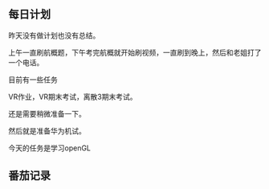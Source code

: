 ## 每日计划

昨天没有做计划也没有总结。

上午一直刷航概题，下午考完航概就开始刷视频，一直刷到晚上，然后和老姐打了一个电话。

目前有一些任务

VR作业，VR期末考试，离散3期末考试。

还是需要稍微准备一下。

然后就是准备华为机试。

今天的任务是学习openGL

## 番茄记录


